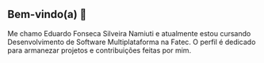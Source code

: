 ## Bem-vindo(a) 👋

Me chamo Eduardo Fonseca Silveira Namiuti e atualmente estou cursando Desenvolvimento de Software Multiplataforma na Fatec.
O perfil é dedicado para armanezar projetos e contribuições feitas por mim.

<!---
eduardofsn/eduardofsn is a ✨ special ✨ repository because its `README.md` (this file) appears on your GitHub profile.
You can click the Preview link to take a look at your changes.
--->
